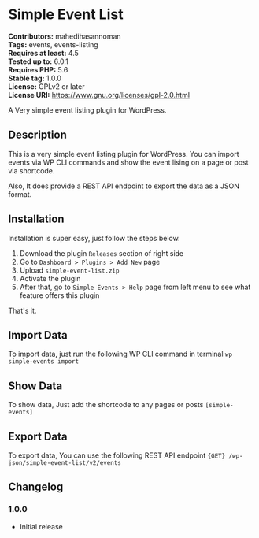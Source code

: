 # Simple Event List #
**Contributors:** mahedihasannoman  
**Tags:** events, events-listing  
**Requires at least:** 4.5  
**Tested up to:** 6.0.1  
**Requires PHP:** 5.6  
**Stable tag:** 1.0.0  
**License:** GPLv2 or later  
**License URI:** https://www.gnu.org/licenses/gpl-2.0.html  

A Very simple event listing plugin for WordPress.

## Description ##

This is a very simple event listing plugin for WordPress. You can import events via WP CLI commands and show the event lising on a page or post via shortcode.

Also, It does provide a REST API endpoint to export the data as a JSON format.

## Installation ##

Installation is super easy, just follow the steps below.

1. Download the plugin `Releases` section of right side
2. Go to `Dashboard > Plugins > Add New` page
3. Upload `simple-event-list.zip`
4. Activate the plugin
5. After that, go to `Simple Events > Help` page from left menu to see what feature offers this plugin

That's it.

## Import Data ##

To import data, just run the following WP CLI command in terminal `wp simple-events import`

## Show Data ##

To show data, Just add the shortcode to any pages or posts `[simple-events]`

## Export Data ##

To export data, You can use the following REST API endpoint `{GET} /wp-json/simple-event-list/v2/events`

## Changelog ##

### 1.0.0 ###
* Initial release